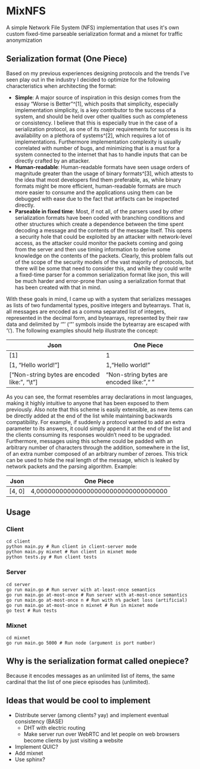 # MixNFS

A simple Network File System (NFS) implementation that uses it's own custom fixed-time parseable serialization format and a mixnet for traffic anonymization

## Serialization format (One Piece)
Based on my previous experiences designing protocols and the trends I’ve seen play out in the industry I decided to optimize for the following characteristics when architecting the format:
- **Simple**: A major source of inspiration in this design comes from the essay “Worse is Better”^[1], which posits that simplicity, especially implementation simplicity,  is a key contributor to the success of a system, and should be held over other qualities such as completeness or consistency. I believe that this is especially true in the case of a serialization protocol, as one of its major requirements for success is its availability on a plethora of systems^[2], which requires a lot of implementations. Furthermore implementation complexity is usually correlated with number of bugs, and minimizing that is a must for a system connected to the internet that has to handle inputs that can be directly crafted by an attacker.
- **Human-readable**: Human-readable formats have seen usage orders of magnitude greater than the usage of binary formats^[3], which attests to the idea that most developers find them preferable, as, while binary formats might be more efficient, human-readable formats are much more easier to consume and the applications using them can be debugged with ease due to the fact that artifacts can be inspected directly.
- **Parseable in fixed time**: Most, if not all, of the parsers used by other serialization formats have been coded with branching conditions and other structures which create a dependence between the time spent decoding a message and the contents of the message itself. This opens a security hole that could be exploited by an attacker with network-level access, as the attacker could monitor the packets coming and going from the server and then use timing information to derive some knowledge on the contents of the packets. Clearly, this problem falls out of the scope of the security models of the vast majority of protocols, but there will be some that need to consider this, and while they could write a fixed-time parser for a common serialization format like json, this will be much harder and error-prone than using a serialization format that has been created with that in mind.

With these goals in mind, I came up with a system that serializes messages as lists of two fundamental types, positive integers and bytearrays. That is, all messages are encoded as a comma separated list of integers, represented in the decimal form, and bytearrays, represented by their raw data and delimited by ‘”’ (‘”’ symbols inside the bytearray are escaped with ‘\’). The following examples should help illustrate the concept:

| Json                                          | One Piece                               |
|-----------------------------------------------|-----------------------------------------|
| [1]                                           | 1                                       |
| [1, “Hello world!”]                           | 1,“Hello world!”                        |
| [“Non-string bytes are encoded like:”, “\\t”] | “Non-string bytes are encoded like:”,“	” |

As you can see, the format resembles array declarations in most languages, making it highly intuitive to anyone that has been exposed to them previously.  Also note that this scheme is easily extensible, as new items can be directly added at the end of the list while maintaining backwards compatibility. For example, if suddenly a protocol wanted to add an extra parameter to its answers, it could simply append it at the end of the list and the clients consuming its responses wouldn’t need to be upgraded.
Furthermore, messages using this scheme could be padded with an arbitrary number of characters through the addition, somewhere in the list, of an extra number composed of an arbitrary number of zeroes. This trick can be used to hide the real length of the message, which is leaked by network packets and the parsing algorithm. Example:

| Json   | One Piece                            |
|--------|--------------------------------------|
| [4, 0] | 4,0000000000000000000000000000000000 |

## Usage
### Client
```
cd client
python main.py # Run client in client-server mode
python main.py mixnet # Run client in mixnet mode
python tests.py # Run client tests
```

### Server
```
cd server
go run main.go # Run server with at-least-once semantics
go run main.go at-most-once # Run server with at-most-once semantics
go run main.go at-most-once n # Run with n% packet loss (artificial)
go run main.go at-most-once n mixnet # Run in mixnet mode
go test # Run tests
```

### Mixnet
```
cd mixnet
go run main.go 5000 # Run node (argument is port number)
```

## Why is the serialization format called onepiece?
Because it encodes messages as an unlimited list of items, the same cardinal that the list of one piece episodes has (unlimited).

## Ideas that would be cool to implement
- Distribute server (among clients? yay) and implement eventual consistency (BASE)
	- DHT with electric routing
	- Make server run over WebRTC and let people on web browsers become clients by just visiting a website
- Implement QUIC?
- Add mixnet
- Use sphinx?

